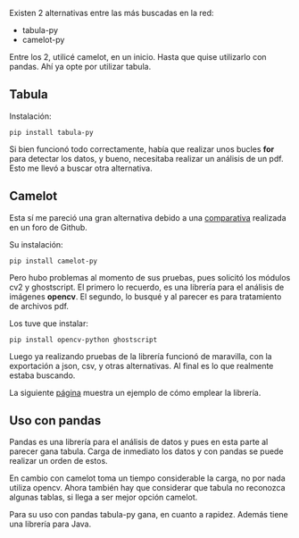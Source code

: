 <!-- # Extraer información de tablas PDF -->
<!-- Written on April 09, 2022 -->

Existen 2 alternativas entre las más buscadas en la red:

* tabula-py
* camelot-py

Entre los 2, utilicé camelot, en un inicio. Hasta que quise utilizarlo
con pandas. Ahí ya opte por utilizar tabula.

## Tabula
Instalación:

```
pip install tabula-py
```

Si bien funcionó todo correctamente, había que realizar unos bucles **for** para
detectar los datos, y bueno, necesitaba realizar un análisis de un
pdf. Esto me llevó a buscar otra alternativa.

## Camelot
Esta sí me pareció una gran alternativa debido a una [comparativa](https://github.com/camelot-dev/camelot/wiki/Comparison-with-other-PDF-Table-Extraction-libraries-and-tools)
realizada en un foro de Github.

Su instalación:

```
pip install camelot-py
```

Pero hubo problemas al momento de sus pruebas, pues solicitó los módulos cv2 y
ghostscript. El primero lo recuerdo, es una librería para el análisis de
imágenes **opencv**. El segundo, lo busqué y al parecer es para tratamiento de archivos
pdf. 

Los tuve que instalar:

```
pip install opencv-python ghostscript
```

Luego ya realizando pruebas de la librería funcionó de maravilla, con
la exportación a json, csv, y otras alternativas. Al final es lo que
realmente estaba buscando. 

La siguiente [página](https://camelot-py.readthedocs.io/en/master/) muestra
un ejemplo de cómo emplear la librería.

## Uso con pandas
Pandas es una librería para el análisis de datos y pues en esta parte al parecer
gana tabula. Carga de inmediato los datos y con pandas se puede realizar 
un orden de estos. 

En cambio con camelot toma un tiempo considerable la carga, no por nada
utiliza opencv. Ahora también hay que considerar que tabula
no reconozca algunas tablas, si llega a ser mejor opción camelot.

Para su uso con pandas tabula-py gana, en cuanto a rapidez. Además tiene una
librería para Java. 

